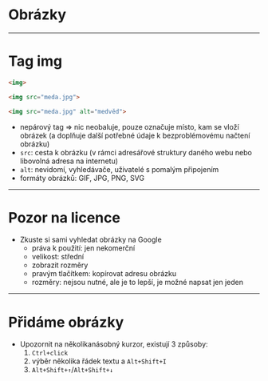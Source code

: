 <!-- .slide: data-state="c-slide-inter" -->

# Obrázky

---

# Tag img

```html
<img>
```
<!-- .element: class="c-text-lg fragment fade-out current-visible" contenteditable="true" -->

```html
<img src="meda.jpg">
```
<!-- .element: class="c-text-lg fragment fade-out fade-in current-visible" contenteditable="true" -->

```html
<img src="meda.jpg" alt="medvěd">
```
<!-- .element: class="c-text-md fragment current-visible" contenteditable="true" -->

>>>
* nepárový tag => nic neobaluje, pouze označuje místo, kam se vloží obrázek (a doplňuje další potřebné údaje k bezproblémovému načtení obrázku)
* `src`: cesta k obrázku (v rámci adresářové struktury daného webu nebo libovolná adresa na internetu)
* `alt`: nevidomí, vyhledávače, uživatelé s pomalým připojením
* formáty obrázků: GIF, JPG, PNG, SVG

---

# Pozor na licence

>>>
* Zkuste si sami vyhledat obrázky na Google
    * práva k použití: jen nekomerční
    * velikost: střední
    * zobrazit rozměry
    * pravým tlačítkem: kopírovat adresu obrázku
    * rozměry: nejsou nutné, ale je to lepší, je možné napsat jen jeden



---

<!-- .slide: data-state="c-slide-task" -->

# Přidáme obrázky

>>>
* Upozornit na několikanásobný kurzor, existují 3 způsoby:
    1. `Ctrl+click` 
    2. výběr několika řádek textu a `Alt+Shift+I` 
    3. `Alt+Shift+↑`/`Alt+Shift+↓`

